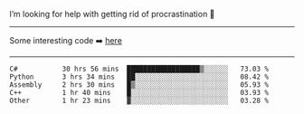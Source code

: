 I’m looking for help with getting rid of procrastination 🤔

-----

Some interesting code :arrow_right: [here](https://github.com/zhen8838/playground)

-----

<!--START_SECTION:waka-->

```text
C#           30 hrs 56 mins  ██████████████████▒░░░░░░   73.03 %
Python       3 hrs 34 mins   ██░░░░░░░░░░░░░░░░░░░░░░░   08.42 %
Assembly     2 hrs 30 mins   █▒░░░░░░░░░░░░░░░░░░░░░░░   05.93 %
C++          1 hr 40 mins    █░░░░░░░░░░░░░░░░░░░░░░░░   03.93 %
Other        1 hr 23 mins    ▓░░░░░░░░░░░░░░░░░░░░░░░░   03.28 %
```

<!--END_SECTION:waka-->

<!--
**zhen8838/zhen8838** is a ✨ _special_ ✨ repository because its `README.md` (this file) appears on your GitHub profile.

Here are some ideas to get you started:

- 🔭 I’m currently working on ...
- 🌱 I’m currently learning ...
- 👯 I’m looking to collaborate on ...
 ...
- 💬 Ask me about ...
- 📫 How to reach me: ...
- 😄 Pronouns: ...
- ⚡ Fun fact: ...
-->
